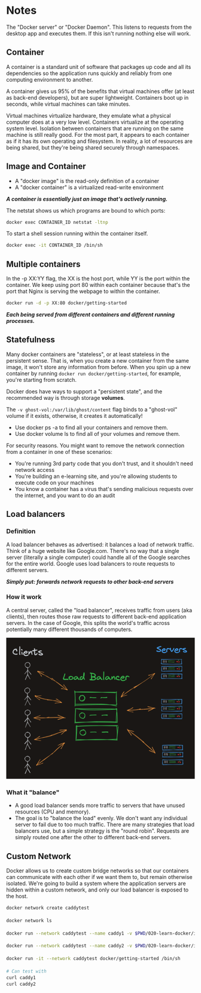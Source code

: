 # Notes
The "Docker server" or "Docker Daemon". This listens to requests from the desktop app and executes them. If this isn't running nothing else will work.

## Container
A container is a standard unit of software that packages up code and all its dependencies so the application runs quickly and reliably from one computing environment to another.

A container gives us 95% of the benefits that virtual machines offer (at least as back-end developers), but are super lightweight. Containers boot up in seconds, while virtual machines can take minutes.

Virtual machines virtualize hardware, they emulate what a physical computer does at a very low level. Containers virtualize at the operating system level. Isolation between containers that are running on the same machine is still really good. For the most part, it appears to each container as if it has its own operating and filesystem. In reality, a lot of resources are being shared, but they're being shared securely through namespaces.

## Image and Container

- A "docker image" is the read-only definition of a container
- A "docker container" is a virtualized read-write environment

***A container is essentially just an image that's actively running.***

The netstat shows us which programs are bound to which ports:
```bash
docker exec CONTAINER_ID netstat -ltnp
```

To start a shell session running within the container itself.
```bash
docker exec -it CONTAINER_ID /bin/sh
```

## Multiple containers
In the -p XX:YY flag, the XX is the host port, while YY is the port within the container. We keep using port 80 within each container because that's the port that Nginx is serving the webpage to within the container.

```bash
docker run -d -p XX:80 docker/getting-started
```

***Each being served from different containers and different running processes.***

## Statefulness
Many docker containers are "stateless", or at least stateless in the persistent sense. That is, when you create a new container from the same image, it won't store any information from before. When you spin up a new container by running `docker run docker/getting-started`, for example, you're starting from scratch.

Docker does have ways to support a "persistent state", and the recommended way is through storage **volumes**.

The `-v ghost-vol:/var/lib/ghost/content` flag binds to a "ghost-vol" volume if it exists, otherwise, it creates it automatically!

- Use docker ps -a to find all your containers and remove them.
- Use docker volume ls to find all of your volumes and remove them.

For security reasons. You might want to remove the network connection from a container in one of these scenarios:

- You're running 3rd party code that you don't trust, and it shouldn't need network access
- You're building an e-learning site, and you're allowing students to execute code on your machines
- You know a container has a virus that's sending malicious requests over the internet, and you want to do an audit

## Load balancers

### Definition
A load balancer behaves as advertised: it balances a load of network traffic. Think of a huge website like Google.com. There's no way that a single server (literally a single computer) could handle all of the Google searches for the entire world. Google uses load balancers to route requests to different servers.

***Simply put: forwards network requests to other back-end servers***

### How it work
A central server, called the "load balancer", receives traffic from users (aka clients), then routes those raw requests to different back-end application servers. In the case of Google, this splits the world's traffic across potentially many different thousands of computers.

![load balancer](load-balancer.png)

### What it "balance"
- A good load balancer sends more traffic to servers that have unused resources (CPU and memory).
- The goal is to "balance the load" evenly. We don't want any individual server to fail due to too much traffic. There are many strategies that load balancers use, but a simple strategy is the "round robin". Requests are simply routed one after the other to different back-end servers.

## Custom Network
Docker allows us to create custom bridge networks so that our containers can communicate with each other if we want them to, but remain otherwise isolated. We're going to build a system where the application servers are hidden within a custom network, and only our load balancer is exposed to the host.

```bash
docker network create caddytest

docker network ls

docker run --network caddytest --name caddy1 -v $PWD/020-learn-docker/index1.html:/usr/share/caddy/index.html caddy

docker run --network caddytest --name caddy2 -v $PWD/020-learn-docker/index2.html:/usr/share/caddy/index.html caddy

docker run -it --network caddytest docker/getting-started /bin/sh

# Can test with
curl caddy1
curl caddy2
```